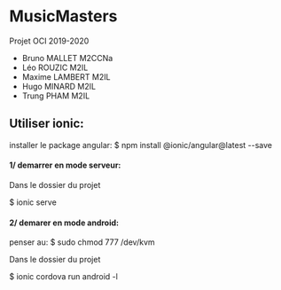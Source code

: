 # MusicMasters

Projet OCI 2019-2020

- Bruno MALLET  M2CCNa
- Léo ROUZIC    M2IL   
- Maxime LAMBERT    M2IL
- Hugo MINARD   M2IL
- Trung PHAM    M2IL


## Utiliser ionic:
installer le package angular:
$ npm install @ionic/angular@latest --save

#### 1/ demarrer en mode serveur:
Dans le dossier du projet

$ ionic serve

#### 2/ demarer en mode android:
penser au: $ sudo chmod 777 /dev/kvm

Dans le dossier du projet

$ ionic cordova run android -l



